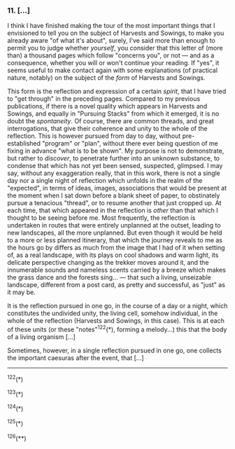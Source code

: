 ### 11. [...]

I think I have finished making the tour of the most important things that I envisioned to tell you on the subject of Harvests and Sowings, to make you already aware "of what it's about", surely, I've said more than enough to permit you to judge whether _yourself_, you consider that this letter of (more than) a thousand pages which follow "concerns you", or not &mdash; and as a consequence, whether you will or won't continue your reading. If "yes", it seems useful to make contact again with some explanations (of practical nature, notably) on the subject of the _form_ of Harvests and Sowings.

This form is the reflection and expression of a certain _spirit_, that I have tried to "get through" in the preceding pages. Compared to my previous publications, if there is a novel quality which appears in Harvests and Sowings, and equally in "Pursuing Stacks" from which it emerged, it is no doubt the _spontaneity_. Of course, there are common threads, and great interrogations, that give their coherence and unity to the whole of the reflection. This is however pursued from day to day, without pre-established "program" or "plan", without there ever being question of me fixing in advance "what is to be shown". My purpose is not to demonstrate, but rather to _discover_, to penetrate further into an unknown substance, to condense that which has not yet been sensed, suspected, glimpsed. I may say, without any exaggeration really, that in this work, there is not a single day nor a single night of reflection which unfolds in the realm of the "expected", in terms of ideas, images, associations that would be present at the moment when I sat down before a blank sheet of paper, to obstinately pursue a tenacious "thread", or to resume another that just cropped up. At each time, that which appeared in the reflection is _other_ than that which I thought to be seeing before me. Most frequently, the reflection is undertaken in routes that were entirely unplanned at the outset, leading to new landscapes, all the more unplanned. But even though it would be held to a more or less planned itinerary, that which the journey reveals to me as the hours go by differs as much from the image that I had of it when setting of, as a real landscape, with its plays on cool shadows and warm light, its delicate perspective changing as the trekker moves around it, and the innumerable sounds and nameless scents carried by a breeze which makes the grass dance and the forests sing... &mdash; that such a living, unseizable landscape, different from a post card, as pretty and successful, as "just" as it may be.

It is the reflection pursued in one go, in the course of a day or a night, which constitutes the undivided unity, the living cell, somehow individual, in the whole of the reflection (Harvests and Sowings, in this case). This is at each of these units (or these "notes"<sup>122</sup>(&ast;), forming a melody...) this that the body of a living organism [...]

Sometimes, however, in a single reflection pursued in one go, one collects the important caesuras after the event, that [...]

---

<sup>122</sup>(&ast;)

<sup>123</sup>(&ast;)

<sup>124</sup>(&ast;)

<sup>125</sup>(&ast;)

<sup>126</sup>(&ast;&ast;)
